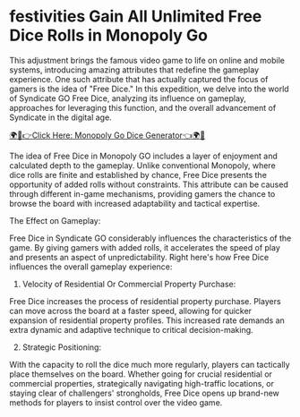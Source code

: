 # festivities Gain All Unlimited Free Dice Rolls in Monopoly Go



This adjustment brings the famous video game to life on online and mobile systems, introducing amazing attributes that redefine the gameplay experience. One such attribute that has actually captured the focus of gamers is the idea of "Free Dice." In this expedition, we delve into the world of Syndicate GO Free Dice, analyzing its influence on gameplay, approaches for leveraging this function, and the overall advancement of Syndicate in the digital age.



[🌍📱👉Click Here: Monopoly Go Dice Generator👈🌍📱
](https://appbitly.com/Monopoly-Go-Dice)



The idea of Free Dice in Monopoly GO includes a layer of enjoyment and calculated depth to the gameplay. Unlike conventional Monopoly, where dice rolls are finite and established by chance, Free Dice presents the opportunity of added rolls without constraints. This attribute can be caused through different in-game mechanisms, providing gamers the chance to browse the board with increased adaptability and tactical expertise.

The Effect on Gameplay:

Free Dice in Syndicate GO considerably influences the characteristics of the game. By giving gamers with added rolls, it accelerates the speed of play and presents an aspect of unpredictability. Right here's how Free Dice influences the overall gameplay experience:

1. Velocity of Residential Or Commercial Property Purchase:

Free Dice increases the process of residential property purchase. Players can move across the board at a faster speed, allowing for quicker expansion of residential property profiles. This increased rate demands an extra dynamic and adaptive technique to critical decision-making.

2. Strategic Positioning:

With the capacity to roll the dice much more regularly, players can tactically place themselves on the board. Whether going for crucial residential or commercial properties, strategically navigating high-traffic locations, or staying clear of challengers' strongholds, Free Dice opens up brand-new methods for players to insist control over the video game.

